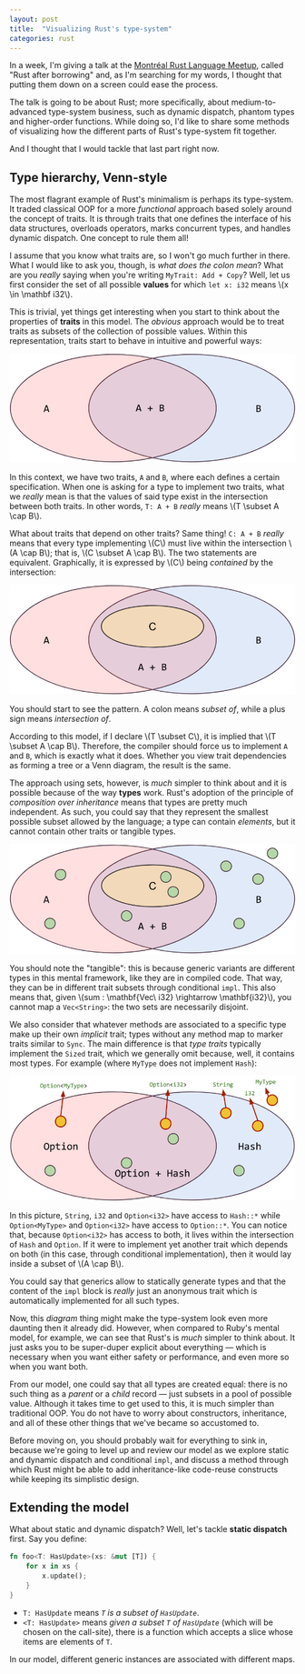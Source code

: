 ```yaml
---
layout: post
title:  "Visualizing Rust's type-system"
categories: rust
---
```


In a week, I'm giving a talk at the
[Montréal Rust Language Meetup](http://www.meetup.com/fr/Montreal-Rust-Language-Meetup/events/224148410/),
called "Rust after borrowing" and, as I'm searching for my words, I thought that
putting them down on a screen could ease the process.

The talk is going to be about Rust; more specifically, about medium-to-advanced
type-system business, such as dynamic dispatch, phantom types and higher-order
functions. While doing so, I'd like to share some methods of visualizing how the
different parts of Rust's type-system fit together.

And I thought that I would tackle that last part right now.


## Type hierarchy, Venn-style

The most flagrant example of Rust's minimalism is perhaps its type-system. It
traded classical OOP for a more _functional_ approach based solely around the
concept of traits. It is through traits that one defines the interface of his
data structures, overloads operators, marks concurrent types, and handles
dynamic dispatch. One concept to rule them all!

I assume that you know what traits are, so I won't go much further in there.
What I would like to ask you, though, is _what does the colon mean_? What are
you _really_ saying when you're writing `MyTrait: Add + Copy`? Well, let us
first consider the set of all possible __values__ for which `let x: i32` means
\\(x \in \mathbf i32\\).

This is trivial, yet things get interesting when you start to think about the
properties of __traits__ in this model. The _obvious_ approach would be to treat
traits as subsets of the collection of possible values. Within this
representation, traits start to behave in intuitive and powerful ways:

![Trait _addition_ using Venn diagram](/images/talk-1-1.png)

In this context, we have two traits, `A` and `B`, where each defines a certain
specification. When one is asking for a type to implement two traits, what we
_really_ mean is that the values of said type exist in the intersection between
both traits. In other words, `T: A + B` _really_ means \\(T \subset A \cap B\\).

What about traits that depend on other traits? Same thing! `C: A + B` _really_
means that every type implementing \\(C\\) must live within the intersection
\\(A \cap B\\); that is, \\(C \subset A \cap B\\). The two statements are
equivalent. Graphically, it is expressed by \\(C\\) being _contained_ by the
intersection:

![Trait dependency using Venn diagram](/images/talk-1-2.png)

You should start to see the pattern. A colon means _subset of_, while a plus
sign means _intersection of_.

According to this model, if I declare \\(T \subset C\\), it is implied that
\\(T \subset A \cap B\\). Therefore, the compiler should force us to implement
`A` and `B`, which is exactly what it does. Whether you view trait dependencies
as forming a tree or a Venn diagram, the result is the same.

The approach using sets, however, is _much_ simpler to think about and it is
possible because of the way __types__ work. Rust's adoption of the principle of
_composition over inheritance_ means that types are pretty much independent. As
such, you could say that they represent the smallest possible subset allowed by
the language; a type can contain _elements_, but it cannot contain other traits
or tangible types.

![Types represented by distinct subsets](/images/talk-1-3.png)

You should note the "tangible": this is because generic variants are different
types in this mental framework, like they are in compiled code. That way, they
can be in different trait subsets through conditional `impl`. This also means
that, given \\(sum : \mathbf{Vec\ i32} \rightarrow \mathbf{i32}\\), you cannot
map a `Vec<String>`: the two sets are necessarily disjoint.

We also consider that whatever methods are associated to a specific type make up
their own _implicit_ trait; types without any method map to marker traits
similar to `Sync`. The main difference is that _type traits_ typically implement
the `Sized` trait, which we generally omit because, well, it contains most
types. For example (where `MyType` does not implement `Hash`):

![Option defaults + Hash](/images/talk-1-4.png)

In this picture, `String`, `i32` and `Option<i32>` have access to `Hash::*`
while `Option<MyType>` and `Option<i32>` have access to `Option::*`. You can
notice that, because `Option<i32>` has access to both, it lives within the
intersection of `Hash` and `Option`. If it were to implement yet another trait
which depends on both (in this case, through conditional implementation), then
it would lay inside a subset of \\(A \cap B\\).

You could say that generics allow to statically generate types and that the
content of the `impl` block is _really_ just an anonymous trait which is
automatically implemented for all such types.

Now, this _diagram_ thing might make the type-system look even more daunting
then it already did. However, when compared to Ruby's mental model, for example,
we can see that Rust's is _much_ simpler to think about. It just asks you to be
super-duper explicit about everything &mdash; which is necessary when you want
either safety or performance, and even more so when you want both.

From our model, one could say that all types are created equal: there is no such
thing as a _parent_ or a _child_ record &mdash; just subsets in a pool of
possible value. Although it takes time to get used to this, it is much simpler
than traditional OOP. You do not have to worry about constructors, inheritance,
and all of these other things that we've became so accustomed to.

Before moving on, you should probably wait for everything to sink in, because
we're going to level up and review our model as we explore static and dynamic
dispatch and conditional `impl`, and discuss a method through which Rust might
be able to add inheritance-like code-reuse constructs while keeping its
simplistic design.


## Extending the model

What about static and dynamic dispatch? Well, let's tackle __static dispatch__
first. Say you define:

```rust
fn foo<T: HasUpdate>(xs: &mut [T]) {
    for x in xs {
        x.update();
    }
}
```

* `T: HasUpdate` means _`T` is a subset of `HasUpdate`_.
* `<T: HasUpdate>` means _given a subset `T` of `HasUpdate`_ (which will be
    chosen on the call-site), there is a function which accepts a slice whose
    items are elements of `T`.

In our model, different generic instances are associated with different maps.

